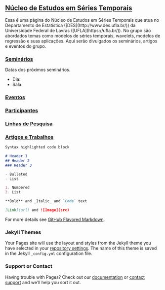 ## [Núcleo de Estudos em Séries Temporais](#)

<p text-align="justify">
 Essa é uma página do Núcleo de Estudos em Séries Temporais que atua no Departamento de Estatística ([DES](http://www.des.ufla.br/)) da Universidade Federal de Lavras ([UFLA](https://ufla.br/)). No grupo são abordados temas como modelos de séries temporais, wavelets, modelos de regressão e suas aplicações. Aqui serão divulgados os seminários, artigos e eventos do grupo.
</p>


### [Seminários](#)

Datas dos próximos seminários.

- Dia:
- Sala:

### [Eventos](#)
### [Participantes](#)
### [Linhas de Pesquisa](#)
### [Artigos e Trabalhos](#)


```markdown
Syntax highlighted code block

# Header 1
## Header 2 
### Header 3

- Bulleted
- List

1. Numbered
2. List

**Bold** and _Italic_ and `Code` text

[Link](url) and ![Image](src)
```

For more details see [GitHub Flavored Markdown](https://guides.github.com/features/mastering-markdown/).

### Jekyll Themes

Your Pages site will use the layout and styles from the Jekyll theme you have selected in your [repository settings](https://github.com/luizotaviopala/grupo_pesquisa/settings). The name of this theme is saved in the Jekyll `_config.yml` configuration file.

### Support or Contact

Having trouble with Pages? Check out our [documentation](https://help.github.com/categories/github-pages-basics/) or [contact support](https://github.com/contact) and we’ll help you sort it out.

